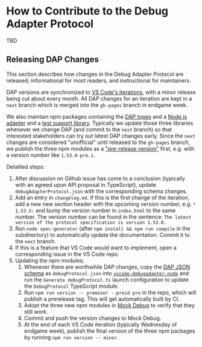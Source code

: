 # How to Contribute to the Debug Adapter Protocol

TBD

## Releasing DAP Changes

This section describes how changes in the Debug Adapter Protocol are released; informational for most readers, and instructional for maintainers.

DAP versions are synchronized to [VS Code's iterations](https://github.com/microsoft/vscode/wiki/Development-Process), with a minor release being cut about every month. All DAP changes for an iteration are kept in a `next` branch which is merged into the `gh-pages` branch in endgame week.

We also maintain npm packages containing the [DAP types](https://www.npmjs.com/package/@vscode/debugprotocol) and a [Node.js adapter](https://www.npmjs.com/package/@vscode/debugadapter) and a [test support library](https://www.npmjs.com/package/@vscode/debugadapter-testsupport). Typically we update those three libraries whenever we change DAP (and commit to the `next` branch) so that interested stakeholders can try out latest DAP changes early. Since the `next` changes are considered "unofficial" until released to the `gh-pages` branch, we publish the three npm modules as a ["pre-release version"](https://semver.org/#spec-item-9) first, e.g. with a version number like `1.53.0-pre.1`.

Detailled steps:

1. After discussion on Github issue has come to a conclusion (typically with an agreed upon API proposal in TypeScript), update `debugAdapterProtocol.json` with the corresponding schema changes.
1. Add an entry in `changelog.md`. If this is the first change of the iteration, add a new new section header with the upcoming version number, e.g. `* 1.53.X:` and bump the version number in `index.html` to the same number. The version number can be found in the sentence: `The latest version of the protocol specification is version 1.53.0.`
1. Run `node spec-generator` (after `npm install && npm run compile` in the subdirectory) to automatically update the documentation. Commit it to the `next` branch.
1. If this is a feature that VS Code would want to implement, open a corresponding issue in the VS Code repo.
1. Updating the npm modules:
    1. Whenever there are worthwhile DAP changes, copy the [DAP JSON schema](https://github.com/microsoft/debug-adapter-protocol/blob/gh-pages/debugAdapterProtocol.json) as `debugProtocol.json` into [`vscode-debugadapter-node`](https://github.com/microsoft/vscode-debugadapter-node) and run the `Generate debugProtocol.ts` launch configuration to update the `DebugProtocol` TypeScript module.
    1. Run `npm run version -- preminor --preid pre` in the repo, which will publish a prerelease tag. This will get automatically built by CI.
    1. Adopt the three new npm modules in [Mock Debug](https://github.com/microsoft/vscode-mock-debug) to verify that they still work.
    1. Commit and push the version changes to Mock Debug.
    1. At the end of each VS Code iteration (typically Wednesday of endgame week), publish the final version of the three npm packages by running `npm run version -- minor`.
